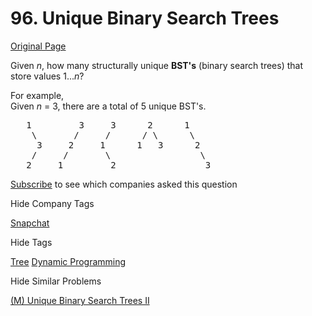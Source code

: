 # 96. Unique Binary Search Trees

[Original Page](https://leetcode.com/problems/unique-binary-search-trees/)

Given _n_, how many structurally unique **BST's** (binary search trees) that store values 1..._n_?

For example,  
Given _n_ = 3, there are a total of 5 unique BST's.

<pre>   1         3     3      2      1
    \       /     /      / \      \
     3     2     1      1   3      2
    /     /       \                 \
   2     1         2                 3
</pre>

<div>

[Subscribe](/subscribe/) to see which companies asked this question

</div>

<div>

<div id="company_tags" class="btn btn-xs btn-warning">Hide Company Tags</div>

<span class="hidebutton" style="display: inline;">[Snapchat](/company/snapchat/)</span></div>

<div>

<div id="tags" class="btn btn-xs btn-warning">Hide Tags</div>

<span class="hidebutton" style="display: inline;">[Tree](/tag/tree/) [Dynamic Programming](/tag/dynamic-programming/)</span></div>

<div>

<div id="similar" class="btn btn-xs btn-warning">Hide Similar Problems</div>

<span class="hidebutton" style="display: inline;">[(M) Unique Binary Search Trees II](/problems/unique-binary-search-trees-ii/)</span></div>